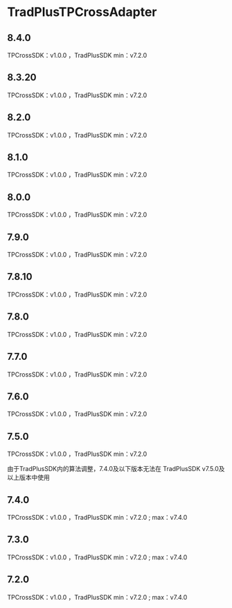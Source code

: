 # TradPlusTPCrossAdapter

## 8.4.0

TPCrossSDK：v1.0.0 ，TradPlusSDK min：v7.2.0

## 8.3.20

TPCrossSDK：v1.0.0 ，TradPlusSDK min：v7.2.0

## 8.2.0

TPCrossSDK：v1.0.0 ，TradPlusSDK min：v7.2.0

## 8.1.0

TPCrossSDK：v1.0.0 ，TradPlusSDK min：v7.2.0

## 8.0.0

TPCrossSDK：v1.0.0 ，TradPlusSDK min：v7.2.0

## 7.9.0

TPCrossSDK：v1.0.0 ，TradPlusSDK min：v7.2.0

## 7.8.10

TPCrossSDK：v1.0.0 ，TradPlusSDK min：v7.2.0

## 7.8.0

TPCrossSDK：v1.0.0 ，TradPlusSDK min：v7.2.0

## 7.7.0

TPCrossSDK：v1.0.0 ，TradPlusSDK min：v7.2.0

## 7.6.0

TPCrossSDK：v1.0.0 ，TradPlusSDK min：v7.2.0

## 7.5.0

TPCrossSDK：v1.0.0 ，TradPlusSDK min：v7.2.0

由于TradPlusSDK内的算法调整，7.4.0及以下版本无法在 TradPlusSDK v7.5.0及以上版本中使用

## 7.4.0

TPCrossSDK：v1.0.0 ，TradPlusSDK min：v7.2.0 ; max：v7.4.0

## 7.3.0

TPCrossSDK：v1.0.0 ，TradPlusSDK min：v7.2.0 ; max：v7.4.0


## 7.2.0

TPCrossSDK：v1.0.0 ，TradPlusSDK min：v7.2.0 ; max：v7.4.0
